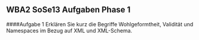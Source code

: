 ## WBA2 SoSe13 Aufgaben Phase 1

####Aufgabe 1
Erklären Sie kurz die Begriffe Wohlgeformtheit, Validität und Namespaces im Bezug auf XML und XML-Schema.

